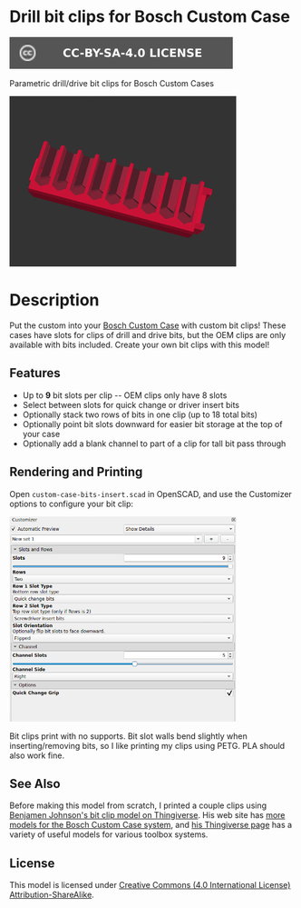# Drill bit clips for Bosch Custom Case

[![CC-BY-SA-4.0 license][license-badge]][license]

Parametric drill/drive bit clips for Bosch Custom Cases

![Bit clip options animation](images/readme/demo-bits-insert.gif)

# Description

Put the custom into your [Bosch Custom Case][bosch-custom-case] with custom bit
clips! These cases have slots for clips of drill and drive bits, but the OEM
clips are only available with bits included. Create your own bit clips with this
model!

## Features

* Up to **9** bit slots per clip -- OEM clips only have 8 slots
* Select between slots for quick change or driver insert bits
* Optionally stack two rows of bits in one clip (up to 18 total bits)
* Optionally point bit slots downward for easier bit storage at the top of your
  case
* Optionally add a blank channel to part of a clip for tall bit pass through

## Rendering and Printing

Open `custom-case-bits-insert.scad` in OpenSCAD, and use the Customizer options
to configure your bit clip:

![Customizer screenshot](images/readme/customizer-screenshot.png)

Bit clips print with no supports. Bit slot walls bend slightly when
inserting/removing bits, so I like printing my clips using PETG. PLA should also
work fine.

## See Also

Before making this model from scratch, I printed a couple clips using
[Benjamen Johnson's bit clip model on
Thingiverse][bosch-custom-case-system-insert-by-benjamenjohnson].
His web site has
[more models for the Bosch Custom Case system][benjamenjohnson-web-site], and
[his Thingiverse page][benjamenjohnson-thingiverse] has a variety of useful
models for various toolbox systems.

## License

This model is licensed under [Creative Commons (4.0 International License) Attribution-ShareAlike][license].


[bosch-custom-case]: https://www.boschtools.com/us/en/boschtools-ocs/custom-case-system-35868-c/
[license]: http://creativecommons.org/licenses/by-sa/4.0/
[license-badge]: /_static/license-badge-cc-by-sa-4.0.svg
[bosch-custom-case-system-insert-by-benjamenjohnson]: https://www.thingiverse.com/thing:3440818
[benjamenjohnson-web-site]: https://3dprints.electronsmith.com/?s=bosch+custom+case
[benjamenjohnson-thingiverse]: https://www.thingiverse.com/benjamenjohnson/designs

